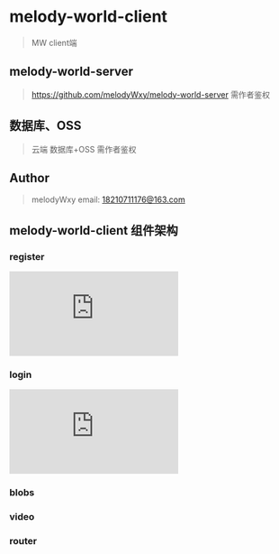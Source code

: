 # melody-world-client 
> MW client端 

## melody-world-server

>  https://github.com/melodyWxy/melody-world-server 
需作者鉴权  

## 数据库、OSS 

> 云端 数据库+OSS
需作者鉴权

## Author
> melodyWxy 
email: 18210711176@163.com

## melody-world-client 组件架构

### register

![register](https://github.com/melodyWxy/melodyWorldClient/tree/master/doc/pdfs/MW-register.pdf)


### login 

![register](https://github.com/melodyWxy/melodyWorldClient/tree/master/doc/pdfs/MW-login.pdf)


### blobs

### video

### router








